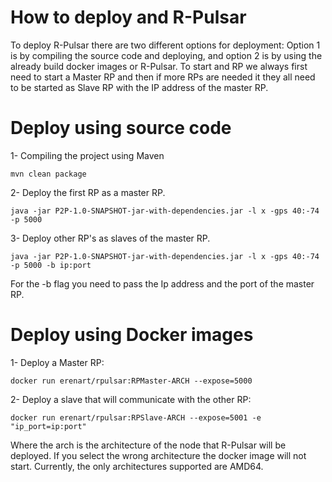 # How to deploy and R-Pulsar 

To deploy R-Pulsar there are two different options for deployment: Option 1 is by compiling the source code and deploying, and option 2 is by using the already build docker images or R-Pulsar.
To start and RP we always first need to start a Master RP and then if more RPs are needed it they all need to be started as Slave RP with the IP address of the master RP. 

# Deploy using source code

1- Compiling the project using Maven

```
mvn clean package
```

2- Deploy the first RP as a master RP.

```
java -jar P2P-1.0-SNAPSHOT-jar-with-dependencies.jar -l x -gps 40:-74 -p 5000
```

3- Deploy other RP's as slaves of the master RP.

```
java -jar P2P-1.0-SNAPSHOT-jar-with-dependencies.jar -l x -gps 40:-74 -p 5000 -b ip:port
```

For the -b flag you need to pass the Ip address and the port of the master RP.

# Deploy using Docker images

1- Deploy a Master RP:

```
docker run erenart/rpulsar:RPMaster-ARCH --expose=5000
```

2- Deploy a slave that will communicate with the other RP:

```
docker run erenart/rpulsar:RPSlave-ARCH --expose=5001 -e "ip_port=ip:port" 
```

Where the arch is the architecture of the node that R-Pulsar will be deployed. If you select the wrong architecture the docker image will not start. Currently, the only architectures supported are AMD64. 
